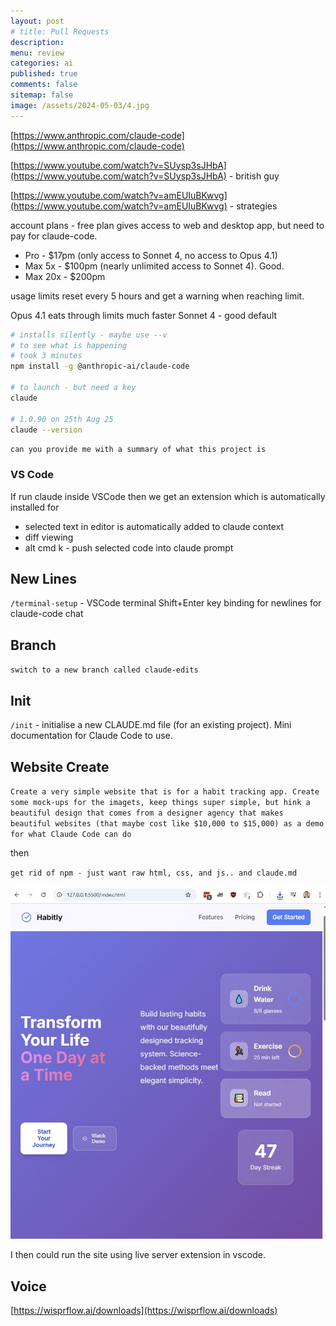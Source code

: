 ```yaml
---
layout: post
# title: Pull Requests 
description: 
menu: review
categories: ai 
published: true 
comments: false     
sitemap: false
image: /assets/2024-05-03/4.jpg
---
```


<!-- [![alt text](/assets/2025-08-07/1.jpg "Cursor prototype")](/assets/2025-08-07/1.jpg) -->

[https://www.anthropic.com/claude-code](https://www.anthropic.com/claude-code)

[https://www.youtube.com/watch?v=SUysp3sJHbA](https://www.youtube.com/watch?v=SUysp3sJHbA) - british guy

[https://www.youtube.com/watch?v=amEUIuBKwvg](https://www.youtube.com/watch?v=amEUIuBKwvg) - strategies

account plans - free plan gives access to web and desktop app, but need to pay for claude-code.

- Pro - $17pm (only access to Sonnet 4, no access to Opus 4.1)
- Max 5x - $100pm (nearly unlimited access to Sonnet 4). Good. 
- Max 20x - $200pm 

usage limits reset every 5 hours and get a warning when reaching limit.

Opus 4.1 eats through limits much faster
Sonnet 4 - good default 


```bash
# installs silently - maybe use --v
# to see what is happening
# took 3 minutes
npm install -g @anthropic-ai/claude-code

# to launch - but need a key
claude

# 1.0.90 on 25th Aug 25
claude --version
```

`can you provide me with a summary of what this project is`
    
### VS Code

If run claude inside VSCode then we get an extension which is automatically installed for

- selected text in editor is automatically added to claude context
- diff viewing
- alt cmd k - push selected code into claude prompt

## New Lines

`/terminal-setup` - VSCode terminal Shift+Enter key binding for newlines for claude-code chat

## Branch

`switch to a new branch called claude-edits`

## Init

`/init` - initialise a new CLAUDE.md file (for an existing project). Mini documentation for Claude Code to use.

## Website Create

`Create a very simple website that is for a habit tracking app. Create some mock-ups for the imagets, keep things super simple, but hink a beautiful design that comes from a designer agency that makes beautiful websites (that maybe cost like $10,000 to $15,000) as a demo for what Claude Code can do`

then

`get rid of npm - just want raw html, css, and js.. and claude.md`

[![alt text](/assets/2025-08-25/1.jpg "Simple website")](/assets/2025-08-25/1.jpg)

I then could run the site using live server extension in vscode.

## Voice

[https://wisprflow.ai/downloads](https://wisprflow.ai/downloads)

